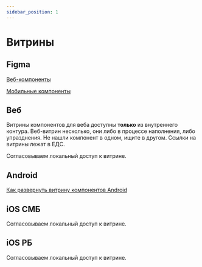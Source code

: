 ```yaml
---
sidebar_position: 1
---
```


# Витрины

## Figma

[Веб-компоненты](https://www.figma.com/design/jw2MVIw6NwxsSBo3gM5wUd/%E2%9C%85%F0%9F%90%B3%F0%9F%A7%A1%F0%9F%92%99UI-KIT-%E2%80%93-WEB?node-id=30083-169708&t=pNtfE114PWwjH1dI-1)

[Мобильные компоненты](https://www.figma.com/design/CRcxug3XwiYzEFdVUHDTuv/%E2%9C%85%F0%9F%90%B3UI-kit--%E2%80%93-%F0%9F%8D%8EiOS-%F0%9F%A4%96Android?node-id=147528-217117&t=Uijmy0tD4gLqbogO-1)

## Веб

Витрины компонентов для веба доступны **только** из внутреннего контура. Веб-витрин несколько, они либо в процессе наполнения, либо упразднения. Не нашли компонент в одном, ищите в другом. Ссылки на витрины лежат в ЕДС.

Согласовываем локальный доступ к витрине.

## Android

[Как развернуть витрину компонентов Android](./android/index.md)

## iOS СМБ

Согласовываем локальный доступ к витрине.

## iOS РБ

Согласовываем локальный доступ к витрине.
